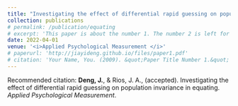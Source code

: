 ```yaml
---
title: "Investigating the effect of differential rapid guessing on population invariance in equating"
collection: publications
# permalink: /publication/equating
# excerpt: 'This paper is about the number 1. The number 2 is left for future work.'
date: 2022-04-01
venue: '<i>Applied Psychological Measurement </i>'
# paperurl: 'http://jiayideng.github.io/files/paper1.pdf'
# citation: 'Your Name, You. (2009). &quot;Paper Title Number 1.&quot; <i>Applied Psychological Measurement.</i>.'
---
```


Recommended citation: **Deng, J.**, & Rios, J. A., (accepted). Investigating the effect of differential rapid guessing on population invariance in equating. <i>Applied Psychological Measurement</i>. 
